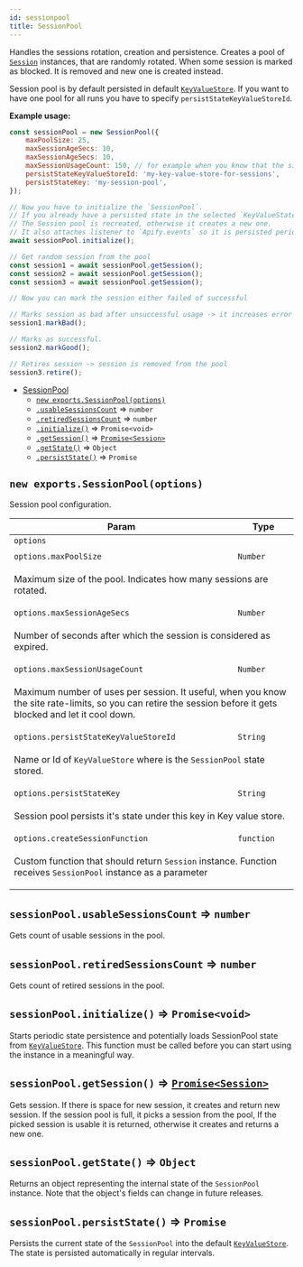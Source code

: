 ```yaml
---
id: sessionpool
title: SessionPool
---
```


<a name="SessionPool"></a>

Handles the sessions rotation, creation and persistence. Creates a pool of [`Session`](session) instances, that are randomly rotated. When some
session is marked as blocked. It is removed and new one is created instead.

Session pool is by default persisted in default [`KeyValueStore`](keyvaluestore). If you want to have one pool for all runs you have to specify
`persistStateKeyValueStoreId`.

**Example usage:**

```javascript
const sessionPool = new SessionPool({
    maxPoolSize: 25,
    maxSessionAgeSecs: 10,
    maxSessionAgeSecs: 10,
    maxSessionUsageCount: 150, // for example when you know that the site blocks after 150 requests.
    persistStateKeyValueStoreId: 'my-key-value-store-for-sessions',
    persistStateKey: 'my-session-pool',
});

// Now you have to initialize the `SessionPool`.
// If you already have a persisted state in the selected `KeyValueState`.
// The Session pool is recreated, otherwise it creates a new one.
// It also attaches listener to `Apify.events` so it is persisted periodically and not after every change.
await sessionPool.initialize();

// Get random session from the pool
const session1 = await sessionPool.getSession();
const session2 = await sessionPool.getSession();
const session3 = await sessionPool.getSession();

// Now you can mark the session either failed of successful

// Marks session as bad after unsuccessful usage -> it increases error count (soft retire)
session1.markBad();

// Marks as successful.
session2.markGood();

// Retires session -> session is removed from the pool
session3.retire();
```

-   [SessionPool](sessionpool)
    -   [`new exports.SessionPool(options)`](#new_SessionPool_new)
    -   [`.usableSessionsCount`](#SessionPool+usableSessionsCount) ⇒ `number`
    -   [`.retiredSessionsCount`](#SessionPool+retiredSessionsCount) ⇒ `number`
    -   [`.initialize()`](#SessionPool+initialize) ⇒ `Promise<void>`
    -   [`.getSession()`](#SessionPool+getSession) ⇒ [`Promise<Session>`](session)
    -   [`.getState()`](#SessionPool+getState) ⇒ `Object`
    -   [`.persistState()`](#SessionPool+persistState) ⇒ `Promise`

<a name="new_SessionPool_new"></a>

## `new exports.SessionPool(options)`

Session pool configuration.

<table>
<thead>
<tr>
<th>Param</th><th>Type</th>
</tr>
</thead>
<tbody>
<tr>
<td><code>options</code></td><td></td>
</tr>
<tr>
<td colspan="3"></td></tr><tr>
<td><code>options.maxPoolSize</code></td><td><code>Number</code></td>
</tr>
<tr>
<td colspan="3"><p>Maximum size of the pool.
Indicates how many sessions are rotated.</p>
</td></tr><tr>
<td><code>options.maxSessionAgeSecs</code></td><td><code>Number</code></td>
</tr>
<tr>
<td colspan="3"><p>Number of seconds after which the session is considered as expired.</p>
</td></tr><tr>
<td><code>options.maxSessionUsageCount</code></td><td><code>Number</code></td>
</tr>
<tr>
<td colspan="3"><p>Maximum number of uses per session.
It useful, when you know the site rate-limits, so you can retire the session before it gets blocked and let it cool down.</p>
</td></tr><tr>
<td><code>options.persistStateKeyValueStoreId</code></td><td><code>String</code></td>
</tr>
<tr>
<td colspan="3"><p>Name or Id of <code>KeyValueStore</code> where is the <code>SessionPool</code> state stored.</p>
</td></tr><tr>
<td><code>options.persistStateKey</code></td><td><code>String</code></td>
</tr>
<tr>
<td colspan="3"><p>Session pool persists it&#39;s state under this key in Key value store.</p>
</td></tr><tr>
<td><code>options.createSessionFunction</code></td><td><code>function</code></td>
</tr>
<tr>
<td colspan="3"><p>Custom function that should return <code>Session</code> instance.
Function receives <code>SessionPool</code> instance as a parameter</p>
</td></tr></tbody>
</table>
<a name="SessionPool+usableSessionsCount"></a>

## `sessionPool.usableSessionsCount` ⇒ `number`

Gets count of usable sessions in the pool.

<a name="SessionPool+retiredSessionsCount"></a>

## `sessionPool.retiredSessionsCount` ⇒ `number`

Gets count of retired sessions in the pool.

<a name="SessionPool+initialize"></a>

## `sessionPool.initialize()` ⇒ `Promise<void>`

Starts periodic state persistence and potentially loads SessionPool state from [`KeyValueStore`](keyvaluestore). This function must be called before
you can start using the instance in a meaningful way.

<a name="SessionPool+getSession"></a>

## `sessionPool.getSession()` ⇒ [`Promise<Session>`](session)

Gets session. If there is space for new session, it creates and return new session. If the session pool is full, it picks a session from the pool, If
the picked session is usable it is returned, otherwise it creates and returns a new one.

<a name="SessionPool+getState"></a>

## `sessionPool.getState()` ⇒ `Object`

Returns an object representing the internal state of the `SessionPool` instance. Note that the object's fields can change in future releases.

<a name="SessionPool+persistState"></a>

## `sessionPool.persistState()` ⇒ `Promise`

Persists the current state of the `SessionPool` into the default [`KeyValueStore`](keyvaluestore). The state is persisted automatically in regular
intervals.
